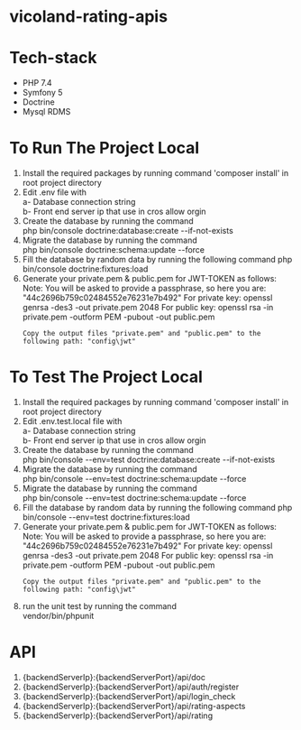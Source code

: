 <h1>vicoland-rating-apis</h1>

# Tech-stack
- PHP 7.4
- Symfony 5
- Doctrine
- Mysql RDMS

# To Run The Project Local
<ol>
<li>
Install the required packages
    by running command 'composer install' in root project directory</li>
<li>
Edit .env file with <br> 
a- Database connection string <br>
b- Front end server ip that use in cros allow orgin
</li>

<li>
Create the database by running the command <br>
    php bin/console doctrine:database:create --if-not-exists
</li>

<li>
Migrate the database by running the command <br>
    php bin/console doctrine:schema:update --force 
</li>

<li>
Fill the database by random data by running the following command
    php bin/console doctrine:fixtures:load
</li>

<li>
Generate your private.pem & public.pem for JWT-TOKEN as follows:    
    Note: You will be asked to provide a passphrase, so here you are: "44c2696b759c02484552e76231e7b492"
    For private key:
        openssl genrsa -des3 -out private.pem 2048
    For public key:
        openssl rsa -in private.pem -outform PEM -pubout -out public.pem
    
    Copy the output files "private.pem" and "public.pem" to the following path: "config\jwt"
</li>

</ol>


# To Test The Project Local
<ol>
<li>
Install the required packages
    by running command 'composer install' in root project directory</li>
<li>
Edit .env.test.local file with <br> 
a- Database connection string <br>
b- Front end server ip that use in cros allow orgin
</li>

<li>
Create the database by running the command <br>
    php bin/console --env=test doctrine:database:create --if-not-exists 
</li>

<li>
Migrate the database by running the command <br>
    php bin/console --env=test doctrine:schema:update --force 
</li>

<li>
Migrate the database by running the command <br>
    php bin/console --env=test doctrine:schema:update --force 
</li>

<li>
Fill the database by random data by running the following command
    php bin/console --env=test doctrine:fixtures:load
</li>

<li>
Generate your private.pem & public.pem for JWT-TOKEN as follows:    
    Note: You will be asked to provide a passphrase, so here you are: "44c2696b759c02484552e76231e7b492"
    For private key:
        openssl genrsa -des3 -out private.pem 2048
    For public key:
        openssl rsa -in private.pem -outform PEM -pubout -out public.pem
    
    Copy the output files "private.pem" and "public.pem" to the following path: "config\jwt"
</li>

<li>
run the unit test by running the command <br>
    vendor/bin/phpunit
</li>
</ol>

# API
<ol>
<li>
{backendServerIp}:{backendServerPort}/api/doc
</li>
<li>
{backendServerIp}:{backendServerPort}/api/auth/register
</li>
<li>
{backendServerIp}:{backendServerPort}/api/login_check
</li>
<li>
{backendServerIp}:{backendServerPort}/api/rating-aspects
</li>
<li>
{backendServerIp}:{backendServerPort}/api/rating
</li>
</ol>
